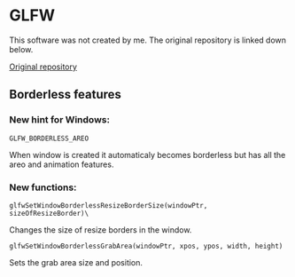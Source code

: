 # GLFW

This software was not created by me. The original repository is linked down below.

[Original repository](https://github.com/glfw/glfw)

## Borderless features

### New hint for Windows:
    GLFW_BORDERLESS_AREO
When window is created it automaticaly becomes borderless but has all the areo and animation features.
### New functions:

    glfwSetWindowBorderlessResizeBorderSize(windowPtr, sizeOfResizeBorder)\
Changes the size of resize borders in the window.

    glfwSetWindowBorderlessGrabArea(windowPtr, xpos, ypos, width, height)
Sets the grab area size and position.
